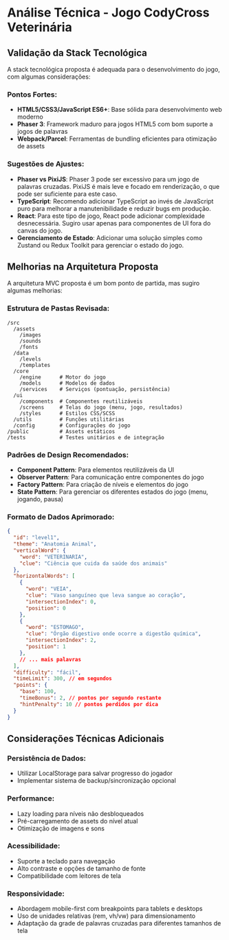 # Análise Técnica - Jogo CodyCross Veterinária

## Validação da Stack Tecnológica

A stack tecnológica proposta é adequada para o desenvolvimento do jogo, com algumas considerações:

### Pontos Fortes:
- **HTML5/CSS3/JavaScript ES6+**: Base sólida para desenvolvimento web moderno
- **Phaser 3**: Framework maduro para jogos HTML5 com bom suporte a jogos de palavras
- **Webpack/Parcel**: Ferramentas de bundling eficientes para otimização de assets

### Sugestões de Ajustes:
- **Phaser vs PixiJS**: Phaser 3 pode ser excessivo para um jogo de palavras cruzadas. PixiJS é mais leve e focado em renderização, o que pode ser suficiente para este caso.
- **TypeScript**: Recomendo adicionar TypeScript ao invés de JavaScript puro para melhorar a manutenibilidade e reduzir bugs em produção.
- **React**: Para este tipo de jogo, React pode adicionar complexidade desnecessária. Sugiro usar apenas para componentes de UI fora do canvas do jogo.
- **Gerenciamento de Estado**: Adicionar uma solução simples como Zustand ou Redux Toolkit para gerenciar o estado do jogo.

## Melhorias na Arquitetura Proposta

A arquitetura MVC proposta é um bom ponto de partida, mas sugiro algumas melhorias:

### Estrutura de Pastas Revisada:
```
/src
  /assets
    /images
    /sounds
    /fonts
  /data
    /levels
    /templates
  /core
    /engine      # Motor do jogo
    /models      # Modelos de dados
    /services    # Serviços (pontuação, persistência)
  /ui
    /components  # Componentes reutilizáveis
    /screens     # Telas do jogo (menu, jogo, resultados)
    /styles      # Estilos CSS/SCSS
  /utils         # Funções utilitárias
  /config        # Configurações do jogo
/public          # Assets estáticos
/tests           # Testes unitários e de integração
```

### Padrões de Design Recomendados:
- **Component Pattern**: Para elementos reutilizáveis da UI
- **Observer Pattern**: Para comunicação entre componentes do jogo
- **Factory Pattern**: Para criação de níveis e elementos do jogo
- **State Pattern**: Para gerenciar os diferentes estados do jogo (menu, jogando, pausa)

### Formato de Dados Aprimorado:
```json
{
  "id": "level1",
  "theme": "Anatomia Animal",
  "verticalWord": {
    "word": "VETERINARIA",
    "clue": "Ciência que cuida da saúde dos animais"
  },
  "horizontalWords": [
    {
      "word": "VEIA",
      "clue": "Vaso sanguíneo que leva sangue ao coração",
      "intersectionIndex": 0,
      "position": 0
    },
    {
      "word": "ESTOMAGO",
      "clue": "Órgão digestivo onde ocorre a digestão química",
      "intersectionIndex": 2,
      "position": 1
    },
    // ... mais palavras
  ],
  "difficulty": "fácil",
  "timeLimit": 300, // em segundos
  "points": {
    "base": 100,
    "timeBonus": 2, // pontos por segundo restante
    "hintPenalty": 10 // pontos perdidos por dica
  }
}
```

## Considerações Técnicas Adicionais

### Persistência de Dados:
- Utilizar LocalStorage para salvar progresso do jogador
- Implementar sistema de backup/sincronização opcional

### Performance:
- Lazy loading para níveis não desbloqueados
- Pré-carregamento de assets do nível atual
- Otimização de imagens e sons

### Acessibilidade:
- Suporte a teclado para navegação
- Alto contraste e opções de tamanho de fonte
- Compatibilidade com leitores de tela

### Responsividade:
- Abordagem mobile-first com breakpoints para tablets e desktops
- Uso de unidades relativas (rem, vh/vw) para dimensionamento
- Adaptação da grade de palavras cruzadas para diferentes tamanhos de tela

